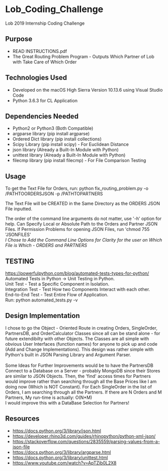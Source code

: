 # Lob_Coding_Challenge
Lob 2019 Internship Coding Challenge

## Purpose
* READ INSTRUCTIONS.pdf<br>
* The Great Routing Problem Program - Outputs Which Partner of Lob with Take Care
of Which Order

## Technologies Used
* Developed on the macOS High Sierra Version 10.13.6 using Visual Studio Code<br>
* Python 3.6.3 for CL Application<br>

## Dependencies Needed
* Python2 or Python3 (Both Compatible)
* argparse library (pip install argparse)
* Ordered Dict library (pip install collections)
* Scipy Library (pip install scipy) - For Euclidean Distance
* json library (Already a Built-In Module with Python)
* unittest library (Already a Built-In Module with Python)
* filecmp library (pip install filecmp) - For File Comparison Testing 

## Usage
To get the Text File for Orders, run: python fix_routing_problem.py -o /PATHTOORDERSJSON -p /PATHTOPARTNERS<br>

The Text File will be CREATED in the Same Directory as the ORDERS JSON File inputted.

The order of the command line arguments do not matter, use '-h' option for help. Can Specify Local or Absolute Path to the Orders and Partner JSON Files. If Permission Problems for opening JSON Files, run 'chmod 755 'JSONFILES'<br>
*I Chose to Add the Command Line Options for Clarity for the user on Which File is Which - ORDERS and PARTNERS*

## TESTING
https://powerfulpython.com/blog/automated-tests-types-for-python/ <br>
Automated Tests in Python -> Unit Testing in Python. <br>
Unit Test - Test a Specific Component in Isolation. <br>
Integration Test - Test How two Components Interact with each other. <br>
End-to-End Test - Test Entire Flow of Application. <br>
Run: python automated_tests.py -v

## Design Implementation
I chose to go the Object - Oriented Route in creating Orders, SingleOrder, PartnersDB, and OrderCalculator Classes since all can be stand alone - for future extendibilty with other Objects. The Classes are all simple with obvious User Interfaces (function names) for anyone to pick up and code (Add and Change Implementations). This design was rather simple with Python's built in JSON Parsing Library and Argument Parser.<br>
<br>
Some Ideas for Further Improvements would be to have the PartnersDB Connect to a Database on a Server - probably MongoDB since their Stores are similar to JSON Objects. Then, the 'find' access times for Partners would improve rather than searching through all the Base Prices like I am doing now (Which is NOT Constant). For Each SingleOrder in the list of Orders, I am searching through all the Partners. If there are N Orders and M Partners, My run-time is actually: O(N*M) <br>
I would improve this with a DataBase Selection for Partners!

## Resources
* https://docs.python.org/3/library/json.html
* https://developer.rhino3d.com/guides/rhinopython/python-xml-json/
* https://stackoverflow.com/questions/2835559/parsing-values-from-a-json-file
* https://docs.python.org/3/library/argparse.html
* https://docs.python.org/3/library/unittest.html
* https://www.youtube.com/watch?v=ApTZib0L2X8
